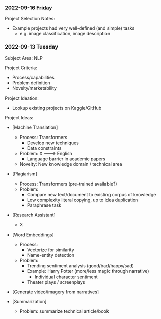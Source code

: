 ### 2022-09-16 Friday

Project Selection Notes:
- Example projects had very well-defined (and simple) tasks
	- e.g. image classification, image description

### 2022-09-13 Tuesday

Subject Area: NLP

Project Criteria:
- Process/capabilities
- Problem definition
- Novelty/marketability

Project Ideation:
- Lookup existing projects on Kaggle/GitHub

Project Ideas:

- [Machine Translation]
	- Process: Transformers
		- Develop new techniques
		- Data constraints
	- Problem: X ---> English
		- Language barrier in academic papers
	- Novelty: New knowledge domain / technical area

- [Plagiarism]
	- Process: Transformers (pre-trained available?)
	- Problem:
		- Compare new text/document to existing corpus of knowledge
		- Low complexity literal copying, up to idea duplication
		- Paraphrase task

- [Research Assistant]
	- X

- [Word Embeddings]
	- Process: 
		- Vectorize for similarity
		- Name-entity detection
	- Problem:
		- Trending sentiment analysis (good/bad/happy/sad)
		- Example: Harry Potter (more/less magic through narrative)
			- Individual character sentiment
		- Theater plays / screenplays

- [Generate video/imagery from narratives]

- [Summarization]
	- Problem: summarize technical article/book
		
		
